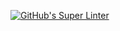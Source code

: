 [![GitHub's Super Linter](https://github.com/<aharv5>/<Intro-05-Math-Operators>/workflows/GitHub's%20Super%20Linter/badge.svg)](https://github.com/<aharv5>/<Intro-05-Math-Operators>/actions)
